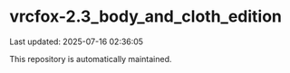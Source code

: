 # vrcfox-2.3_body_and_cloth_edition

Last updated: 2025-07-16 02:36:05

This repository is automatically maintained.
